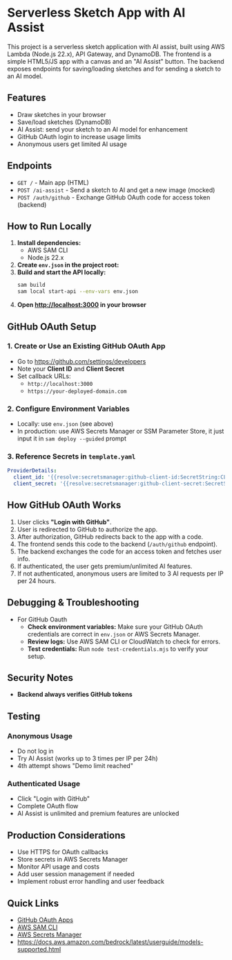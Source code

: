 # Serverless Sketch App with AI Assist
This project is a serverless sketch application with AI assist, built using AWS Lambda (Node.js 22.x), API Gateway, and DynamoDB. The frontend is a simple HTML5/JS app with a canvas and an "AI Assist" button. The backend exposes endpoints for saving/loading sketches and for sending a sketch to an AI model.

## Features
- Draw sketches in your browser
- Save/load sketches (DynamoDB)
- AI Assist: send your sketch to an AI model for enhancement
- GitHub OAuth login to increase usage limits
- Anonymous users get limited AI usage

## Endpoints
- `GET /` - Main app (HTML)
- `POST /ai-assist` - Send a sketch to AI and get a new image (mocked)
- `POST /auth/github` - Exchange GitHub OAuth code for access token (backend)

## How to Run Locally
1. **Install dependencies:**
   - AWS SAM CLI
   - Node.js 22.x
2. **Create `env.json` in the project root:**
3. **Build and start the API locally:**
   ```bash
   sam build
   sam local start-api --env-vars env.json
   ```
4. **Open [http://localhost:3000](http://localhost:3000) in your browser**

## GitHub OAuth Setup
### 1. Create or Use an Existing GitHub OAuth App
- Go to https://github.com/settings/developers
- Note your **Client ID** and **Client Secret**
- Set callback URLs:
  - `http://localhost:3000`
  - `https://your-deployed-domain.com`

### 2. Configure Environment Variables
- Locally: use `env.json` (see above)
- In production: use AWS Secrets Manager or SSM Parameter Store, it just input it in `sam deploy --guided` prompt

### 3. Reference Secrets in `template.yaml`
```yaml
ProviderDetails:
  client_id: '{{resolve:secretsmanager:github-client-id:SecretString:CLIENT_ID}}'
  client_secret: '{{resolve:secretsmanager:github-client-secret:SecretString:CLIENT_SECRET}}'
```

## How GitHub OAuth Works
1. User clicks **"Login with GitHub"**.
2. User is redirected to GitHub to authorize the app.
3. After authorization, GitHub redirects back to the app with a code.
4. The frontend sends this code to the backend (`/auth/github` endpoint).
5. The backend exchanges the code for an access token and fetches user info.
6. If authenticated, the user gets premium/unlimited AI features.
7. If not authenticated, anonymous users are limited to 3 AI requests per IP per 24 hours.

## Debugging & Troubleshooting
- For GitHub Oauth
  - **Check environment variables:** Make sure your GitHub OAuth credentials are correct in `env.json` or AWS Secrets Manager.
  - **Review logs:** Use AWS SAM CLI or CloudWatch to check for errors.
  - **Test credentials:** Run `node test-credentials.mjs` to verify your setup.

## Security Notes
- **Backend always verifies GitHub tokens**

## Testing
### Anonymous Usage
- Do not log in
- Try AI Assist (works up to 3 times per IP per 24h)
- 4th attempt shows "Demo limit reached"

### Authenticated Usage
- Click "Login with GitHub"
- Complete OAuth flow
- AI Assist is unlimited and premium features are unlocked

## Production Considerations
- Use HTTPS for OAuth callbacks
- Store secrets in AWS Secrets Manager
- Monitor API usage and costs
- Add user session management if needed
- Implement robust error handling and user feedback

## Quick Links
- [GitHub OAuth Apps](https://github.com/settings/developers)
- [AWS SAM CLI](https://docs.aws.amazon.com/serverless-application-model/latest/developerguide/serverless-sam-cli.html)
- [AWS Secrets Manager](https://console.aws.amazon.com/secretsmanager/)
- https://docs.aws.amazon.com/bedrock/latest/userguide/models-supported.html
